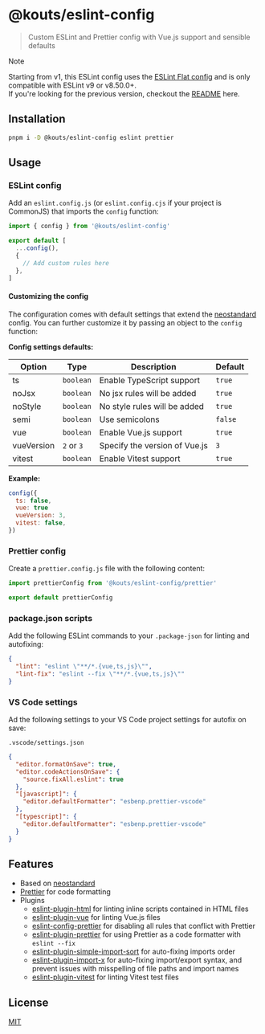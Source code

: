 # @kouts/eslint-config

> Custom ESLint and Prettier config with Vue.js support and sensible defaults

> [!NOTE]  
> Starting from v1, this ESLint config uses the [ESLint Flat config](https://eslint.org/docs/latest/use/configure/configuration-files-new) and is only compatible with ESLint v9 or v8.50.0+.  
> If you're looking for the previous version, checkout the [README]('./README_V0.md') here.

## Installation

```bash
pnpm i -D @kouts/eslint-config eslint prettier
```

## Usage

### ESLint config

Add an `eslint.config.js` (or `eslint.config.cjs` if your project is CommonJS) that imports the `config` function:

```javascript
import { config } from '@kouts/eslint-config'

export default [
  ...config(),
  {
    // Add custom rules here
  },
]
```

#### Customizing the config

The configuration comes with default settings that extend the [neostandard](https://github.com/neostandard/neostandard/tree/main?tab=readme-ov-file#configuration-options) config. You can further customize it by passing an object to the `config` function:

**Config settings defaults:**

| Option     | Type       | Description                   | Default |
| ---------- | ---------- | ----------------------------- | ------- |
| ts         | `boolean`  | Enable TypeScript support     | `true`  |
| noJsx      | `boolean`  | No jsx rules will be added    | `true`  |
| noStyle    | `boolean`  | No style rules will be added  | `true`  |
| semi       | `boolean`  | Use semicolons                | `false` |
| vue        | `boolean`  | Enable Vue.js support         | `true`  |
| vueVersion | `2` or `3` | Specify the version of Vue.js | `3`     |
| vitest     | `boolean`  | Enable Vitest support         | `true`  |

**Example:**

```javascript
config({
  ts: false,
  vue: true
  vueVersion: 3,
  vitest: false,
})
```

### Prettier config

Create a `prettier.config.js` file with the following content:

```javascript
import prettierConfig from '@kouts/eslint-config/prettier'

export default prettierConfig
```

### package.json scripts

Add the following ESLint commands to your `.package-json` for linting and autofixing:

```json
{
  "lint": "eslint \"**/*.{vue,ts,js}\"",
  "lint-fix": "eslint --fix \"**/*.{vue,ts,js}\""
}
```

### VS Code settings

Ad the following settings to your VS Code project settings for autofix on save:

`.vscode/settings.json`

```json
{
  "editor.formatOnSave": true,
  "editor.codeActionsOnSave": {
    "source.fixAll.eslint": true
  },
  "[javascript]": {
    "editor.defaultFormatter": "esbenp.prettier-vscode"
  },
  "[typescript]": {
    "editor.defaultFormatter": "esbenp.prettier-vscode"
  }
}
```

## Features

- Based on [neostandard](https://github.com/neostandard/neostandard)
- [Prettier](https://prettier.io) for code formatting
- Plugins
  - [eslint-plugin-html](https://github.com/BenoitZugmeyer/eslint-plugin-html) for linting inline scripts contained in HTML files
  - [eslint-plugin-vue](https://github.com/vuejs/eslint-plugin-vue/) for linting Vue.js files
  - [eslint-config-prettier](https://github.com/prettier/eslint-config-prettier) for disabling all rules that conflict with Prettier
  - [eslint-plugin-prettier](https://github.com/prettier/eslint-plugin-prettier) for using Prettier as a code formatter with `eslint --fix`
  - [eslint-plugin-simple-import-sort](https://github.com/lydell/eslint-plugin-simple-import-sort) for auto-fixing imports order
  - [eslint-plugin-import-x](https://github.com/lydell/eslint-plugin-simple-import-sort) for auto-fixing import/export syntax, and prevent issues with misspelling of file paths and import names
  - [eslint-plugin-vitest](https://github.com/vitest-dev/eslint-plugin-vitest) for linting Vitest test files

## License

[MIT](http://opensource.org/licenses/MIT)
